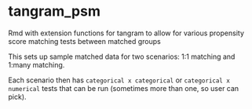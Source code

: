 # tangram_psm
Rmd with extension functions for tangram to allow for various propensity score matching tests between matched groups

This sets up sample matched data for two scenarios: 1:1 matching and 1:many matching.

Each scenario then has `categorical x categorical` or `categorical x numerical` tests that can be run (sometimes more than one, so user can pick).
